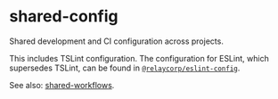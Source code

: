 # shared-config

Shared development and CI configuration across projects.

This includes TSLint configuration. The configuration for ESLint, which supersedes TSLint, can be found in [`@relaycorp/eslint-config`](https://github.com/relaycorp/eslint-config).

See also: [shared-workflows](https://github.com/relaycorp/shared-workflows).

